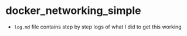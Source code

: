 # docker_networking_simple

* `log.md` file contains step by step logs of what I did to get this working